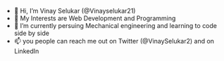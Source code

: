 - 👋 Hi, I’m Vinay Selukar (@Vinayselukar21)
- 👀 My Interests are Web Development and Programming
- 🌱 I’m currently persuing Mechanical engineering and learning to code side by side
- 📫 you people can reach me out on Twitter (@VinaySelukar2) and on LinkedIn 

<!---
Vinayselukar21/Vinayselukar21 is a ✨ special ✨ repository because its `README.md` (this file) appears on your GitHub profile.
You can click the Preview link to take a look at your changes.
--->
